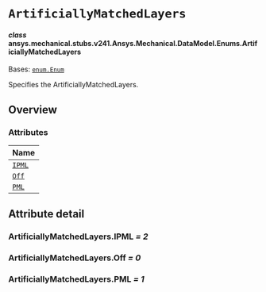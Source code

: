# `ArtificiallyMatchedLayers`



#### *class* ansys.mechanical.stubs.v241.Ansys.Mechanical.DataModel.Enums.ArtificiallyMatchedLayers

Bases: [`enum.Enum`](https://docs.python.org/3/library/enum.html#enum.Enum)

Specifies the ArtificiallyMatchedLayers.

<!-- !! processed by numpydoc !! -->

<a id="overview"></a>

## Overview

### Attributes

| Name |
| ------------------------------------------------------------------------------------------------------------------------------ |
| [`IPML`](../../../../../v242/Ansys/Mechanical/DataModel/Enums/ArtificiallyMatchedLayers.md#ArtificiallyMatchedLayers.IPML) |
| [`Off`](../../../../../v242/Ansys/Mechanical/DataModel/Enums/ArtificiallyMatchedLayers.md#ArtificiallyMatchedLayers.Off) |
| [`PML`](../../../../../v242/Ansys/Mechanical/DataModel/Enums/ArtificiallyMatchedLayers.md#ArtificiallyMatchedLayers.PML) |

<a id="attribute-detail"></a>

## Attribute detail

<a id="ArtificiallyMatchedLayers.IPML"></a>

### ArtificiallyMatchedLayers.IPML *= 2*

<a id="ArtificiallyMatchedLayers.Off"></a>

### ArtificiallyMatchedLayers.Off *= 0*

<a id="ArtificiallyMatchedLayers.PML"></a>

### ArtificiallyMatchedLayers.PML *= 1*



